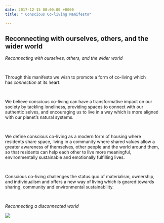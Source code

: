 ```yaml
---
date: 2017-12-15 00:00:00 +0000
title: " Conscious Co-living Manifesto"

---
```

## Reconnecting with ourselves, others, and the wider world

_Reconnecting with ourselves, others, and the wider world_

 

Through this manifesto we wish to promote a form of co-living which has _connection_ at its heart.

 

We believe conscious co-living can have a transformative impact on our society by tackling loneliness, providing spaces to connect with our authentic selves, and encouraging us to live in a way which is more aligned with our planet’s natural systems.

 

We define conscious co-living as a modern form of housing where residents share space, living in a community where shared values allow a greater awareness of themselves, other people and the world around them, so that residents can help each other to live more meaningful, environmentally sustainable and emotionally fulfilling lives.

 

Conscious co-living challenges the status quo of materialism, ownership, and individualism and offers a new way of living which is geared towards sharing, community and environmental sustainability.

 

_Reconnecting a disconnected world_

<img src="/uploads/2018/06/29/Coliving Manifesto Diagram 6.jpg"><br/><br/>